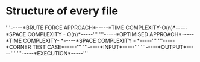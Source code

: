 
<h1> Structure of every file</h1>
'''-----*BRUTE FORCE APPROACH*-----*TIME COMPLEXITY-O(n)*-----*SPACE COMPLEXITY - O(n)*-----'''
'''-----*OPTIMISED APPROACH*-----*TIME COMPLEXITY- *-----*SPACE COMPLEXITY - *-----'''
'''-----*CORNER TEST CASE*-----'''
'''-----*INPUT*-----'''
'''-----*OUTPUT*-----'''
'''-----*EXECUTION*-----'''
